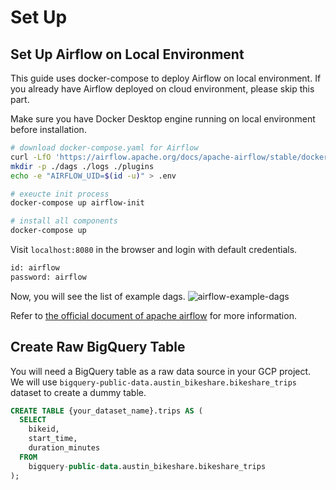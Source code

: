 # Set Up 

## Set Up Airflow on Local Environment
This guide uses docker-compose to deploy Airflow on local environment. 
If you already have Airflow deployed on cloud environment, please skip this part.

Make sure you have Docker Desktop engine running on local environment before installation. 

```bash
# download docker-compose.yaml for Airflow 
curl -LfO 'https://airflow.apache.org/docs/apache-airflow/stable/docker-compose.yaml'
mkdir -p ./dags ./logs ./plugins
echo -e "AIRFLOW_UID=$(id -u)" > .env

# exeucte init process
docker-compose up airflow-init

# install all components
docker-compose up
```
Visit `localhost:8080` in the browser and login with default credentials.
```bash
id: airflow
password: airflow
```
Now, you will see the list of example dags.
![airflow-example-dags](/airflow-with-bigquery-guide/img/airflow-example-dags.png)

Refer to [the official document of apache airflow](https://airflow.apache.org/docs/apache-airflow/stable/tutorial/pipeline.html) for more information.

## Create Raw BigQuery Table
You will need a BigQuery table as a raw data source in your GCP project.
We will use `bigquery-public-data.austin_bikeshare.bikeshare_trips` dataset to create a dummy table.

```sql
CREATE TABLE {your_dataset_name}.trips AS (
  SELECT
    bikeid,
    start_time,
    duration_minutes
  FROM
    bigquery-public-data.austin_bikeshare.bikeshare_trips
);
```